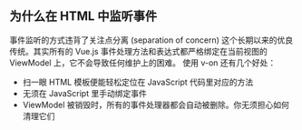 ## 为什么在 HTML 中监听事件
事件监听的方式违背了关注点分离 (separation of concern) 这个长期以来的优良传统。其实所有的 Vue.js 事件处理方法和表达式都严格绑定在当前视图的 ViewModel 上，它不会导致任何维护上的困难。
使用 v-on 还有几个好处：
  * 扫一眼 HTML 模板便能轻松定位在 JavaScript 代码里对应的方法
  * 无须在 JavaScript 里手动绑定事件
  * ViewModel 被销毁时，所有的事件处理器都会自动被删除。你无须担心如何清理它们